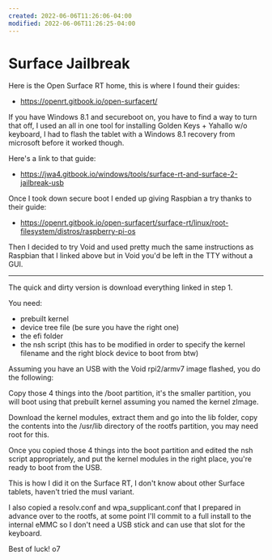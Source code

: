 ```yaml
---
created: 2022-06-06T11:26:06-04:00
modified: 2022-06-06T11:26:25-04:00
---
```


# Surface Jailbreak

Here is the Open Surface RT home, this is where I found their guides:

- https://openrt.gitbook.io/open-surfacert/

If you have Windows 8.1 and secureboot on, you have to find a way to turn that off, I used an all in one tool for installing Golden Keys + Yahallo w/o keyboard, I had to flash the tablet with a Windows 8.1 recovery from microsoft before it worked though.

Here's a link to that guide:

- https://jwa4.gitbook.io/windows/tools/surface-rt-and-surface-2-jailbreak-usb

Once I took down secure boot I ended up giving Raspbian a try thanks to their guide:

- https://openrt.gitbook.io/open-surfacert/surface-rt/linux/root-filesystem/distros/raspberry-pi-os

Then I decided to try Void and used pretty much the same instructions as Raspbian that I linked above but in Void you'd be left in the TTY without a GUI.

---

The quick and dirty version is download everything linked in step 1.

You need:

- prebuilt kernel
- device tree file (be sure you have the right one)
- the efi folder
- the nsh script (this has to be modified in order to specify the kernel filename and the right block device to boot from btw)

Assuming you have an USB with the Void rpi2/armv7 image flashed, you do the following:

Copy those 4 things into the /boot partition, it's the smaller partition, you will boot using that prebuilt kernel assuming you named the kernel zImage.

Download the kernel modules, extract them and go into the lib folder, copy the contents into the /usr/lib directory of the rootfs partition, you may need root for this.

Once you copied those 4 things into the boot partition and edited the nsh script appropriately, and put the kernel modules in the right place, you're ready to boot from the USB.

This is how I did it on the Surface RT, I don't know about other Surface tablets, haven't tried the musl variant.

I also copied a resolv.conf and wpa_supplicant.conf that I prepared in advance over to the rootfs, at some point I'll commit to a full install to the internal eMMC so I don't need a USB stick and can use that slot for the keyboard.

Best of luck! o7
